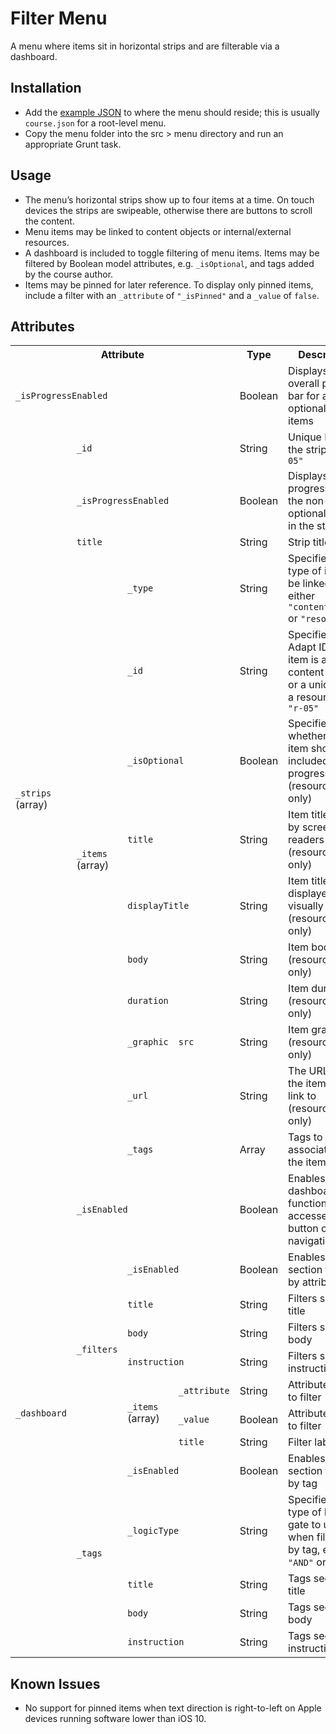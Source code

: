 # Filter Menu

A menu where items sit in horizontal strips and are filterable via a dashboard.

## Installation

* Add the [example JSON](example.json) to where the menu should reside; this is usually `course.json` for a root-level menu.
* Copy the menu folder into the src > menu directory and run an appropriate Grunt task.

## Usage

* The menu’s horizontal strips show up to four items at a time. On touch devices the strips are swipeable, otherwise there are buttons to scroll the content.
* Menu items may be linked to content objects or internal/external resources.
* A dashboard is included to toggle filtering of menu items. Items may be filtered by Boolean model attributes, e.g. `_isOptional`, and tags added by the course author.
* Items may be pinned for later reference. To display only pinned items, include a filter with an `_attribute` of `"_isPinned"` and a `_value` of `false`.

## Attributes

<table>
	<tr>
		<th colspan="4">Attribute</th>
		<th>Type</th>
		<th>Description</th>
		<th>Default</th>
	</tr>
	<tr>
		<td colspan="4"><code>_isProgressEnabled</code></td>
		<td>Boolean</td>
		<td>Displays an overall progress bar for all non-optional menu items</td>
		<td><code>false</code></td>
	</tr>
	<tr>
		<td rowspan="13"><code>_strips</code> (array)</td>
		<td colspan="3"><code>_id</code></td>
		<td>String</td>
		<td>Unique ID for the strip e.g. <code>"s-05"</code></td>
		<td><code>""</code></td>
	</tr>
	<tr>
		<td colspan="3"><code>_isProgressEnabled</code></td>
		<td>Boolean</td>
		<td>Displays a progress bar for the non-optional items in the strip</td>
		<td><code>false</code></td>
	</tr>
	<tr>
		<td colspan="3"><code>title</code></td>
		<td>String</td>
		<td>Strip title</td>
		<td><code>""</code></td>
	</tr>
	<tr>
		<td rowspan="10"><code>_items</code> (array)</td>
		<td colspan="2"><code>_type</code></td>
		<td>String</td>
		<td>Specifies the type of item to be linked to, either <code>"contentObject"</code> or <code>"resource"</code></td>
		<td><code>"contentObject"</code></td>
	</tr>
	<tr>
		<td colspan="2"><code>_id</code></td>
		<td>String</td>
		<td>Specifies the Adapt ID if the item is a content object or a unique ID if a resource e.g. <code>"r-05"</code></td>
		<td><code>""</code></td>
	</tr>
	<tr>
		<td colspan="2"><code>_isOptional</code></td>
		<td>Boolean</td>
		<td>Specifies whether the item should be included in the progress bar (resources only)</td>
		<td><code>false</code></td>
	</tr>
	<tr>
		<td colspan="2"><code>title</code></td>
		<td>String</td>
		<td>Item title used by screen readers (resources only)</td>
		<td><code>""</code></td>
	</tr>
	<tr>
		<td colspan="2"><code>displayTitle</code></td>
		<td>String</td>
		<td>Item title displayed visually (resources only)</td>
		<td><code>""</code></td>
	</tr>
	<tr>
		<td colspan="2"><code>body</code></td>
		<td>String</td>
		<td>Item body (resources only)</td>
		<td><code>""</code></td>
	</tr>
	<tr>
		<td colspan="2"><code>duration</code></td>
		<td>String</td>
		<td>Item duration (resources only)</td>
		<td><code>""</code></td>
	</tr>
	<tr>
		<td><code>_graphic</code></td>
		<td><code>src</code></td>
		<td>String</td>
		<td>Item graphic (resources only)</td>
		<td><code>""</code></td>
	</tr>
	<tr>
		<td colspan="2"><code>_url</code></td>
		<td>String</td>
		<td>The URL which the item should link to (resources only)</td>
		<td><code>""</code></td>
	</tr>
	<tr>
		<td colspan="2"><code>_tags</code></td>
		<td>Array</td>
		<td>Tags to be associated with the item</td>
		<td><code>[]</code></td>
	</tr>
	<tr>
		<td rowspan="13"><code>_dashboard</code></td>
		<td colspan="3"><code>_isEnabled</code></td>
		<td>Boolean</td>
		<td>Enables the dashboard functionality accessed via a button on the navigation bar</td>
		<td><code>false</code></td>
	</tr>
	<tr>
		<td rowspan="7"><code>_filters</code></td>
		<td colspan="2"><code>_isEnabled</code></td>
		<td>Boolean</td>
		<td>Enables the section to filter by attribute</td>
		<td><code>false</code></td>
	</tr>
	<tr>
		<td colspan="2"><code>title</code></td>
		<td>String</td>
		<td>Filters section title</td>
		<td><code>""</code></td>
	</tr>
	<tr>
		<td colspan="2"><code>body</code></td>
		<td>String</td>
		<td>Filters section body</td>
		<td><code>""</code></td>
	</tr>
	<tr>
		<td colspan="2"><code>instruction</code></td>
		<td>String</td>
		<td>Filters section instruction</td>
		<td><code>""</code></td>
	</tr>
	<tr>
		<td rowspan="3"><code>_items</code> (array)</td>
		<td><code>_attribute</code></td>
		<td>String</td>
		<td>Attribute name to filter</td>
		<td><code>""</code></td>
	</tr>
	<tr>
		<td><code>_value</code></td>
		<td>Boolean</td>
		<td>Attribute value to filter</td>
		<td><code>false</code></td>
	</tr>
	<tr>
		<td><code>title</code></td>
		<td>String</td>
		<td>Filter label</td>
		<td><code>""</code></td>
	</tr>
	<tr>
		<td rowspan="5"><code>_tags</code></td>
		<td colspan="2"><code>_isEnabled</code></td>
		<td>Boolean</td>
		<td>Enables the section to filter by tag</td>
		<td><code>false</code></td>
	</tr>
	<tr>
		<td colspan="2"><code>_logicType</code></td>
		<td>String</td>
		<td>Specifies the type of logic gate to use when filtering by tag, either <code>"AND"</code> or <code>"OR"</code></td>
		<td><code>"AND"</code></td>
	</tr>
	<tr>
		<td colspan="2"><code>title</code></td>
		<td>String</td>
		<td>Tags section title</td>
		<td><code>""</code></td>
	</tr>
	<tr>
		<td colspan="2"><code>body</code></td>
		<td>String</td>
		<td>Tags section body</td>
		<td><code>""</code></td>
	</tr>
	<tr>
		<td colspan="2"><code>instruction</code></td>
		<td>String</td>
		<td>Tags section instruction</td>
		<td><code>""</code></td>
	</tr>
</table>

## Known Issues

* No support for pinned items when text direction is right-to-left on Apple devices running software lower than iOS 10.
